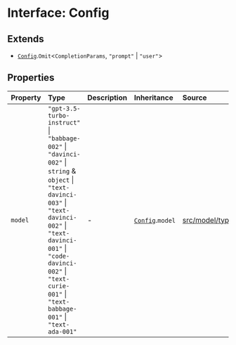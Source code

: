 # Interface: Config

## Extends

- [`Config`](../../Base/interfaces/Config.md).`Omit`\<`CompletionParams`, `"prompt"` \| `"user"`\>

## Properties

| Property | Type | Description | Inheritance | Source |
| :------ | :------ | :------ | :------ | :------ |
| `model` | `"gpt-3.5-turbo-instruct"` \| `"babbage-002"` \| `"davinci-002"` \| `string` & `object` \| `"text-davinci-003"` \| `"text-davinci-002"` \| `"text-davinci-001"` \| `"code-davinci-002"` \| `"text-curie-001"` \| `"text-babbage-001"` \| `"text-ada-001"` | - | [`Config`](../../Base/interfaces/Config.md).`model` | [src/model/types.ts:104](https://github.com/dexaai/llm-tools/blob/0d08c9c/src/model/types.ts#L104) |
